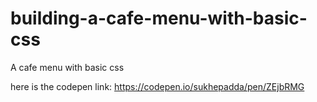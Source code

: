 # building-a-cafe-menu-with-basic-css
A cafe menu with basic css


here is the codepen link: https://codepen.io/sukhepadda/pen/ZEjbRMG
